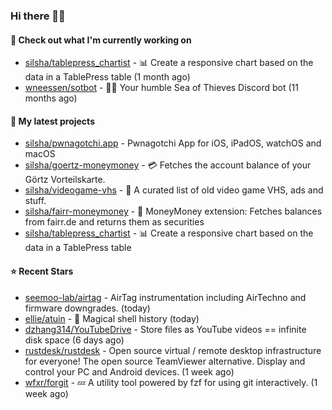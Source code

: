 ### Hi there 🦊👋

#### 👷 Check out what I'm currently working on

- [silsha/tablepress_chartist](https://github.com/silsha/tablepress_chartist) - 📊 Create a responsive chart based on the data in a TablePress table (1 month ago)
- [wneessen/sotbot](https://github.com/wneessen/sotbot) - 🏴‍☠️ Your humble Sea of Thieves Discord bot (11 months ago)

#### 🌱 My latest projects

- [silsha/pwnagotchi.app](https://github.com/silsha/pwnagotchi.app) - Pwnagotchi App for iOS, iPadOS, watchOS and macOS
- [silsha/goertz-moneymoney](https://github.com/silsha/goertz-moneymoney) - 💳 Fetches the account balance of your Görtz Vorteilskarte.
- [silsha/videogame-vhs](https://github.com/silsha/videogame-vhs) - 👾 A curated list of old video game VHS, ads and stuff.
- [silsha/fairr-moneymoney](https://github.com/silsha/fairr-moneymoney) - 💸 MoneyMoney extension: Fetches balances from fairr.de and returns them as securities
- [silsha/tablepress_chartist](https://github.com/silsha/tablepress_chartist) - 📊 Create a responsive chart based on the data in a TablePress table

#### ⭐ Recent Stars

- [seemoo-lab/airtag](https://github.com/seemoo-lab/airtag) - AirTag instrumentation including AirTechno and firmware downgrades. (today)
- [ellie/atuin](https://github.com/ellie/atuin) - 🐢 Magical shell history (today)
- [dzhang314/YouTubeDrive](https://github.com/dzhang314/YouTubeDrive) - Store files as YouTube videos == infinite disk space (6 days ago)
- [rustdesk/rustdesk](https://github.com/rustdesk/rustdesk) - Open source virtual / remote desktop infrastructure for everyone! The open source TeamViewer alternative. Display and control your PC and Android devices. (1 week ago)
- [wfxr/forgit](https://github.com/wfxr/forgit) - :zzz: A utility tool powered by fzf for using git interactively. (1 week ago)
